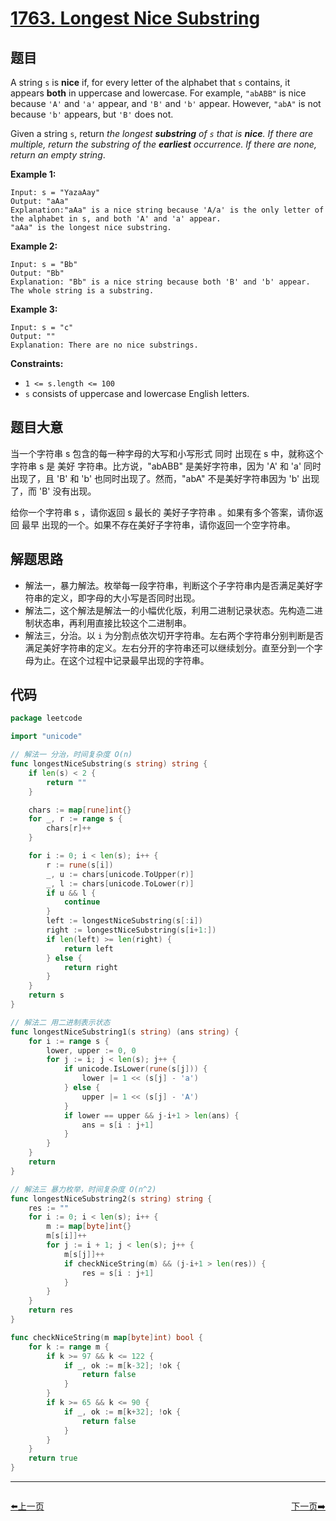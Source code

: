 # [1763. Longest Nice Substring](https://leetcode.com/problems/longest-nice-substring/)


## 题目

A string `s` is **nice** if, for every letter of the alphabet that `s` contains, it appears **both** in uppercase and lowercase. For example, `"abABB"` is nice because `'A'` and `'a'` appear, and `'B'` and `'b'` appear. However, `"abA"` is not because `'b'` appears, but `'B'` does not.

Given a string `s`, return *the longest **substring** of `s` that is **nice**. If there are multiple, return the substring of the **earliest** occurrence. If there are none, return an empty string*.

**Example 1:**

```
Input: s = "YazaAay"
Output: "aAa"
Explanation:"aAa" is a nice string because 'A/a' is the only letter of the alphabet in s, and both 'A' and 'a' appear.
"aAa" is the longest nice substring.

```

**Example 2:**

```
Input: s = "Bb"
Output: "Bb"
Explanation: "Bb" is a nice string because both 'B' and 'b' appear. The whole string is a substring.

```

**Example 3:**

```
Input: s = "c"
Output: ""
Explanation: There are no nice substrings.

```

**Constraints:**

- `1 <= s.length <= 100`
- `s` consists of uppercase and lowercase English letters.

## 题目大意

当一个字符串 s 包含的每一种字母的大写和小写形式 同时 出现在 s 中，就称这个字符串 s 是 美好 字符串。比方说，"abABB" 是美好字符串，因为 'A' 和 'a' 同时出现了，且 'B' 和 'b' 也同时出现了。然而，"abA" 不是美好字符串因为 'b' 出现了，而 'B' 没有出现。

给你一个字符串 s ，请你返回 s 最长的 美好子字符串 。如果有多个答案，请你返回 最早 出现的一个。如果不存在美好子字符串，请你返回一个空字符串。

## 解题思路

- 解法一，暴力解法。枚举每一段字符串，判断这个子字符串内是否满足美好字符串的定义，即字母的大小写是否同时出现。
- 解法二，这个解法是解法一的小幅优化版，利用二进制记录状态。先构造二进制状态串，再利用直接比较这个二进制串。
- 解法三，分治。以 `i` 为分割点依次切开字符串。左右两个字符串分别判断是否满足美好字符串的定义。左右分开的字符串还可以继续划分。直至分到一个字母为止。在这个过程中记录最早出现的字符串。

## 代码

```go
package leetcode

import "unicode"

// 解法一 分治，时间复杂度 O(n)
func longestNiceSubstring(s string) string {
	if len(s) < 2 {
		return ""
	}

	chars := map[rune]int{}
	for _, r := range s {
		chars[r]++
	}

	for i := 0; i < len(s); i++ {
		r := rune(s[i])
		_, u := chars[unicode.ToUpper(r)]
		_, l := chars[unicode.ToLower(r)]
		if u && l {
			continue
		}
		left := longestNiceSubstring(s[:i])
		right := longestNiceSubstring(s[i+1:])
		if len(left) >= len(right) {
			return left
		} else {
			return right
		}
	}
	return s
}

// 解法二 用二进制表示状态
func longestNiceSubstring1(s string) (ans string) {
	for i := range s {
		lower, upper := 0, 0
		for j := i; j < len(s); j++ {
			if unicode.IsLower(rune(s[j])) {
				lower |= 1 << (s[j] - 'a')
			} else {
				upper |= 1 << (s[j] - 'A')
			}
			if lower == upper && j-i+1 > len(ans) {
				ans = s[i : j+1]
			}
		}
	}
	return
}

// 解法三 暴力枚举，时间复杂度 O(n^2)
func longestNiceSubstring2(s string) string {
	res := ""
	for i := 0; i < len(s); i++ {
		m := map[byte]int{}
		m[s[i]]++
		for j := i + 1; j < len(s); j++ {
			m[s[j]]++
			if checkNiceString(m) && (j-i+1 > len(res)) {
				res = s[i : j+1]
			}
		}
	}
	return res
}

func checkNiceString(m map[byte]int) bool {
	for k := range m {
		if k >= 97 && k <= 122 {
			if _, ok := m[k-32]; !ok {
				return false
			}
		}
		if k >= 65 && k <= 90 {
			if _, ok := m[k+32]; !ok {
				return false
			}
		}
	}
	return true
}
```


----------------------------------------------
<div style="display: flex;justify-content: space-between;align-items: center;">
<p><a href="https://books.halfrost.com/leetcode/ChapterFour/1700~1799/1758.Minimum-Changes-To-Make-Alternating-Binary-String/">⬅️上一页</a></p>
<p><a href="https://books.halfrost.com/leetcode/ChapterFour/1800~1899/1816.Truncate-Sentence/">下一页➡️</a></p>
</div>
